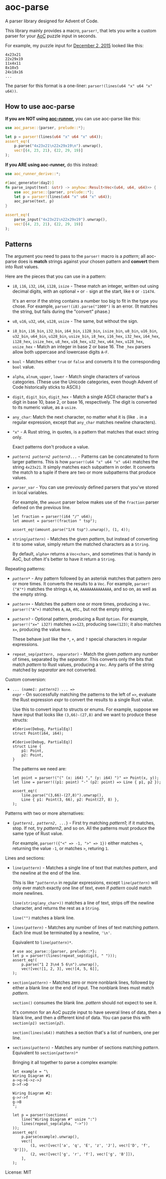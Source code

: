 # aoc-parse

A parser library designed for Advent of Code.

This library mainly provides a macro, `parser!`, that lets you write
a custom parser for your [AoC] puzzle input in seconds.

For example, my puzzle input for [December 2, 2015][example] looked like this:

```
4x23x21
22x29x19
11x4x11
8x10x5
24x18x16
...
```

The parser for this format is a one-liner:
`parser!(lines(u64 "x" u64 "x" u64))`.

## How to use aoc-parse

**If you are NOT using [aoc-runner],** you can use aoc-parse like this:

```rust
use aoc_parse::{parser, prelude::*};

let p = parser!(lines(u64 "x" u64 "x" u64));
assert_eq!(
    p.parse("4x23x21\n22x29x19\n").unwrap(),
    vec![(4, 23, 21), (22, 29, 19)]
);
```

**If you ARE using aoc-runner,** do this instead:

```rust
use aoc_runner_derive::*;

#[aoc_generator(day2)]
fn parse_input(text: &str) -> anyhow::Result<Vec<(u64, u64, u64)>> {
    use aoc_parse::{parser, prelude::*};
    let p = parser!(lines(u64 "x" u64 "x" u64));
    aoc_parse(text, p)
}

assert_eq!(
    parse_input("4x23x21\n22x29x19").unwrap(),
    vec![(4, 23, 21), (22, 29, 19)]
);
```

## Patterns

The argument you need to pass to the `parser!` macro is a *pattern*;
all aoc-parse does is **match** strings against your chosen pattern
and **convert** them into Rust values.

Here are the pieces that you can use in a pattern:

*   `i8`, `i16`, `i32`, `i64`, `i128`, `isize` - These match an integer,
    written out using decimal digits, with an optional `+` or `-` sign
    at the start, like `0` or `-11474`.

    It's an error if the string contains a number too big to fit in the
    type you chose. For example, `parser!(i8).parse("1000")` is an error.
    (It matches the string, but fails during the "convert" phase.)

*   `u8`, `u16`, `u32`, `u64`, `u128`, `usize` - The same, but without
    the sign.

*   `i8_bin`, `i16_bin`, `i32_bin`, `i64_bin`, `i128_bin`, `isize_bin`,
    `u8_bin`, `u16_bin`, `u32_bin`, `u64_bin`, `u128_bin`, `usize_bin`,
    `i8_hex`, `i16_hex`, `i32_hex`, `i64_hex`, `i128_hex`, `isize_hex`,
    `u8_hex`, `u16_hex`, `u32_hex`, `u64_hex`, `u128_hex`, `usize_hex` -
    Match an integer in base 2 or base 16. The `_hex` parsers allow both
    uppercase and lowercase digits `A`-`F`.

*   `bool` - Matches either `true` or `false` and converts it to the
    corresponding `bool` value.

*   `alpha`, `alnum`, `upper`, `lower` - Match single characters of
    various categories. (These use the Unicode categories, even though
    Advent of Code historically sticks to ASCII.)

*   `digit`, `digit_bin`, `digit_hex` - Match a single ASCII character
    that's a digit in base 10, base 2, or base 16, respectively.
    The digit is converted to its numeric value, as a `usize`.

*   `any_char`: Match the next character, no matter what it is (like `.`
    in a regular expression, except that `any_char` matches newline
    characters).

*   `"x"` - A Rust string, in quotes, is a pattern that matches that exact
    string only.

    Exact patterns don't produce a value.

*   <code><var>pattern1 pattern2 pattern3</var>...</code> - Patterns can be
    concatenated to form larger patterns. This is how
    `parser!(u64 "x" u64 "x" u64)` matches the string `4x23x21`. It simply
    matches each subpattern in order. It converts the match to a tuple if
    there are two or more subpatterns that produce values.

*   <code><var>parser_var</var></code> - You can use previously defined
    parsers that you've stored in local variables.

    For example, the `amount` parser below makes use of the `fraction` parser
    defined on the previous line.

    ```
    let fraction = parser!(i64 "/" u64);
    let amount = parser!(fraction " tsp");

    assert_eq!(amount.parse("1/4 tsp").unwrap(), (1, 4));
    ```

*   <code>string(<var>pattern</var>)</code> - Matches the given *pattern*,
    but instead of converting it to some value, simply return the matched
    characters as a `String`.

    By default, `alpha+` returns a `Vec<char>`, and sometimes that is handy
    in AoC, but often it's better to have it return a `String`.

Repeating patterns:

*   <code><var>pattern</var>*</code> - Any pattern followed by an asterisk
    matches that pattern zero or more times. It converts the results to a
    `Vec`. For example, `parser!("A"*)` matches the strings `A`, `AA`,
    `AAAAAAAAAAAAAA`, and so on, as well as the empty string.

*   <code><var>pattern</var>+</code> - Matches the pattern one or more times, producing a `Vec`.
    `parser!("A"+)` matches `A`, `AA`, etc., but not the empty string.

*   <code><var>pattern</var>?</code> - Optional pattern, producing a Rust `Option`. For
    example, `parser!("x=" i32?)` matches `x=123`, producing `Some(123)`;
    it also matches `x=`, producing the value `None`.

    These behave just like the `*`, `+`, and `?` special characters in
    regular expressions.

*   <code>repeat_sep(<var>pattern</var>, <var>separator</var>)</code> -
    Match the given *pattern* any number of times, separated by the *separator*.
    This converts only the bits that match *pattern* to Rust values, producing
    a `Vec`. Any parts of the string matched by *separator* are not converted.

Custom conversion:

*   <code>... (<var>name1</var>: <var>pattern1</var>) ... => <var>expr</var></code> -
    On successfully matching the patterns to the left of `=>`, evaluate the Rust
    expression *expr* to convert the results to a single Rust value.

    Use this to convert input to structs or enums. For example, suppose we have
    input that looks like `(3,66)-(27,8)` and we want to produce these structs:

    ```
    #[derive(Debug, PartialEq)]
    struct Point(i64, i64);

    #[derive(Debug, PartialEq)]
    struct Line {
        p1: Point,
        p2: Point,
    }
    ```

    The patterns we need are:

    ```
    let point = parser!("(" (x: i64) "," (y: i64) ")" => Point(x, y));
    let line = parser!((p1: point) "-" (p2: point) => Line { p1, p2 });

    assert_eq!(
        line.parse("(3,66)-(27,8)").unwrap(),
        Line { p1: Point(3, 66), p2: Point(27, 8) },
    );
    ```

Patterns with two or more alternatives:

*   <code>{<var>pattern1</var>, <var>pattern2</var>, ...}</code> -
    First try matching *pattern1*; if it matches, stop. If not, try
    *pattern2*, and so on. All the patterns must produce the same type of
    Rust value.

    For example, `parser!({"<" => -1, ">" => 1})` either matches `<`,
    returning the value `-1`, or matches `>`, returing `1`.

Lines and sections:

*   <code>line(<var>pattern</var>)</code> - Matches a single line of text that
    matches *pattern*, and the newline at the end of the line.

    This is like <code>^<var>pattern</var>\n</code> in regular expressions,
    except <code>line(<var>pattern</var>)</code> will only ever match exactly
    one line of text, even if *pattern* could match more newlines.

    `line(string(any_char+))` matches a line of text, strips off the newline
    character, and returns the rest as a `String`.

    `line("")` matches a blank line.

*   <code>lines(<var>pattern</var>)</code> - Matches any number of lines of
    text matching *pattern*. Each line must be terminated by a newline, `'\n'`.

    Equivalent to <code>line(<var>pattern</var>)*</code>.

    ```
    # use aoc_parse::{parser, prelude::*};
    let p = parser!(lines(repeat_sep(digit, " ")));
    assert_eq!(
        p.parse("1 2 3\n4 5 6\n").unwrap(),
        vec![vec![1, 2, 3], vec![4, 5, 6]],
    );
    ```

*   <code>section(<var>pattern</var>)</code> - Matches zero or more nonblank lines,
    followed by either a blank line or the end of input. The nonblank lines must match
    *pattern*.

    `section()` consumes the blank line. *pattern* should not expect to see it.

    It's common for an AoC puzzle input to have several lines of data, then
    a blank line, and then a different kind of data. You can parse this with
    <code>section(<var>p1</var>) section(<var>p2</var>)</code>.

    `section(lines(u64))` matches a section that's a list of numbers, one per line.

*   <code>sections(<var>pattern</var>)</code> - Matches any number of sections
    matching *pattern*. Equivalent to <code>section(<var>pattern</var>)*</code>

    Bringing it all together to parse a complex example:

    ```
    let example = "\
    Wiring Diagram #1:
    a->q->E->z->J
    D->f->D

    Wiring Diagram #2:
    g->r->f
    g->B
    ";

    let p = parser!(sections(
        line("Wiring Diagram #" usize ":")
        lines(repeat_sep(alpha, "->"))
    ));
    assert_eq!(
        p.parse(example).unwrap(),
        vec![
            (1, vec![vec!['a', 'q', 'E', 'z', 'J'], vec!['D', 'f', 'D']]),
            (2, vec![vec!['g', 'r', 'f'], vec!['g', 'B']]),
        ],
    );
    ```

[AoC]: https://adventofcode.com/
[example]: https://adventofcode.com/2015/day/2
[aoc-runner]: https://lib.rs/crates/aoc-runner

License: MIT
